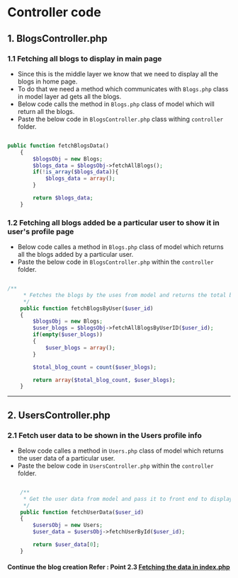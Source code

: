 # Controller code

## 1. BlogsController.php

### 1.1 Fetching all blogs to display in main page

- Since this is the middle layer we know that we need to display all the blogs in home page.
- To do that we need a method which communicates with `Blogs.php` class in model layer ad gets all the blogs.
- Below code calls the method in `Blogs.php` class of model which will return all the blogs.
- Paste the below code in `BlogsController.php` class withing `controller` folder.

```php

public function fetchBlogsData()
    {
        $blogsObj = new Blogs;
        $blogs_data = $blogsObj->fetchAllBlogs();
        if(!is_array($blogs_data)){
            $blogs_data = array();
        }

        return $blogs_data;
    }

```

### 1.2 Fetching all blogs added be a particular user to show it in user's profile page

- Below code calles a method in `Blogs.php` class of model which returns all the blogs added by a particular user.
- Paste the below code in `BlogsController.php` within the `controller` folder.

```php

/**
     * Fetches the blogs by the uses from model and returns the total blog count and the data.
     */
    public function fetchBlogsByUser($user_id)
    {
        $blogsObj = new Blogs;
        $user_blogs = $blogsObj->fetchAllBlogsByUserID($user_id);
        if(empty($user_blogs))
        {
            $user_blogs = array();
        }

        $total_blog_count = count($user_blogs);

        return array($total_blog_count, $user_blogs);
    }

```

-----------------------------------------------------------------------------------------------

## 2. UsersController.php

### 2.1 Fetch user data to be shown in the Users profile info

- Below code calles a method in `Users.php` class of model which returns the user data of a particular user.
- Paste the below code in `UsersController.php` within the `controller` folder.

```php

    /**
     * Get the user data from model and pass it to front end to display
     */
    public function fetchUserData($user_id)
    {
        $usersObj = new Users;
        $user_data = $usersObj->fetchUserById($user_id);

        return $user_data[0];
    }

```

#### Continue the blog creation Refer : Point 2.3 [Fetching the data in index.php](./index_code.md)
